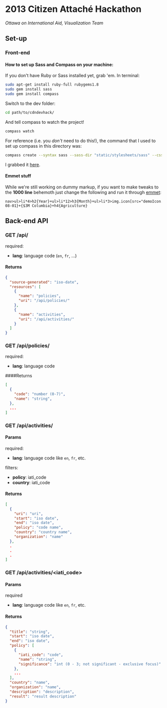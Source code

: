 # 2013 Citizen Attaché Hackathon
*Ottawa on International Aid, Visualization Team*

## Set-up
### Front-end

#### How to set up Sass and Compass on your machine:

If you don't have Ruby or Sass installed yet, grab 'em. In terminal:
```bash
sudo apt-get install ruby-full rubygems1.8
sudo gem install sass
sudo gem install compass
```
Switch to the dev folder:
```bash
cd path/to/cdndevhack/
```
And tell compass to watch the project!
```bash
compass watch
```
For reference (i.e. you *don't* need to do this!), the command that I used to set up compass in this directory was:
```bash
compass create --syntax sass --sass-dir "static/stylesheets/sass" --css-dir "static/stylesheets/css" --javascripts-dir "static/js" --images-dir "static/img"
```
I grabbed it [here](http://compass-style.org/install/).

#### Emmet stuff
While we're still working on dummy markup, if you want to make tweaks to the **1000 line** behemoth just change the following and run it through [emmet](http://docs.emmet.io/):
```emmet
nav>ul>li*4>h2{Year}+ul>li*12>h3{Month}+ul>li*3>img.icon[src="demoIcon.png"]+time{2013-08-01}+{$3M Columbia}+h4{Agriculture}
```

## Back-end API


### GET /api/

required:

 * **lang**: language code (`en`, `fr`, ...)

#### Returns

```json
{
  "source-generated": "iso-date",
  "resources": [
    {
      "name": "policies",
      "uri": "/api/policies/"
    },
    {
      "name": "activities",
      "uri": "/api/activities/"
    }
  ]
}
```

### GET /api/policies/

required:

 * **lang**: language code

####Returns

```json
[
  {
    "code": "number (0-7)",
    "name": "string",
  },
  ...
]
```


### GET /api/activities/

#### Params

required:

 * **lang**: language code like `en`, `fr`, etc.

filters:

 * **policy**: iati_code
 * **country**: iati_code

#### Returns

```json
[
  {
    "uri": "uri",
    "start": "iso date",
    "end": "iso date",
    "policy": "code name",
    "country": "country name",
    "organization": "name"
  },
  .
  .
  .
]

```

### GET /api/activities/&lt;iati_code&gt;

#### Params

required

 * **lang**: language code like `en`, `fr`, etc.

#### Returns

```json
{
  "title": "string",
  "start": "iso date",
  "end": "iso date",
  "policy": [
    {
      "iati_code": "code",
      "name": "string",
      "significance": "int (0 - 3; not significant - exclusive focus)"
    },
    ...
  ],
  "country": "name",
  "organization": "name",
  "description": "description",
  "result": "result description"
}
```

